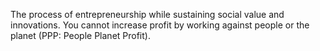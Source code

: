 The process of entrepreneurship while sustaining social value and innovations. You cannot increase profit by working against people or the planet (PPP: People Planet Profit).